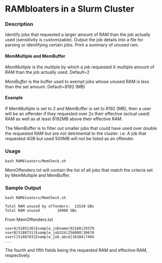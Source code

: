 # RAMbloaters in a Slurm Cluster

### Description
Identify jobs that requested a larger amount of RAM than the job actually used (sensitivity is customizable). Output the job details into a file for parsing or identifying certain jobs. Print a summary of unused ram.

#### MemMultiple and MemBuffer 

*MemMultiple* is the multiple by which a job requested X multiple amount of RAM than the job actually used. Default=2

*MemBuffer* is the buffer used to exempt jobs whose unused RAM is less than the set amount. Default=8192 (MB)

#### Example 
If MemMultiple is set to 2 and MemBuffer is set to 8192 (MB), then a user will be an offender if they requested over 2x their effective (actual used) RAM as well as at least 8192MB above their effective RAM.

The MemBuffer is to filter out smaller jobs that could have used over double the requested RAM but are not detrimental to the cluster. i.e. A job that requested 4GB but used 500MB will not be listed as an offender.


### Usage

`bash RAMbloaters/MemCheck.sh`

MemOffenders.txt will contain the list of all jobs that match the criteria set by MemMultiple and MemBuffer.

### Sample Output

```
bash RAMbloaters/MemCheck.sh 

Total RAM unused by offenders:	13539 GBs
Total RAM unused 		16908 GBs
```

From MemOffenders.txt
```
userA|5185136|Example_jobname|92160|29379
userB|5188731|Example_job324|256000|30678
userC|5188783|Example_job_abcd|16384|7404
...
```
The fourth and fifth fields being the requested RAM and effective RAM, respectively.
